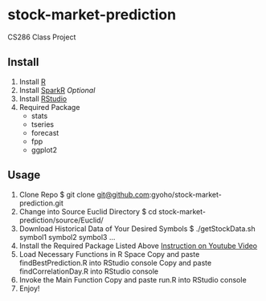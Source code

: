# stock-market-prediction
CS286 Class Project


## Install
1. Install [R](http://www.r-project.org/)
2. Install [SparkR](https://amplab-extras.github.io/SparkR-pkg/) *Optional*
3. Install [RStudio](http://www.rstudio.com/products/rstudio/download/)
4. Required Package
    * stats
    * tseries
    * forecast
    * fpp
    * ggplot2

## Usage
1. Clone Repo
      $ git clone git@github.com:gyoho/stock-market-prediction.git
2. Change into Source Euclid Directory
      $ cd stock-market-prediction/source/Euclid/
3. Download Historical Data of Your Desired Symbols
      $ ./getStockData.sh symbol1 symbol2 symbol3 ...
4. Install the Required Package Listed Above
      [Instruction on Youtube Video](https://www.youtube.com/watch?v=u1r5XTqrCTQ)
5. Load Necessary Functions in R Space
      Copy and paste findBestPrediction.R into RStudio console
      Copy and paste findCorrelationDay.R into RStudio console
6. Invoke the Main Function
      Copy and paste run.R into RStudio console
7. Enjoy!
